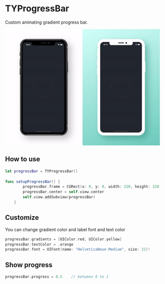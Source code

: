 #  TYProgressBar

Custom animating gradient progress bar. <br />


![gif](ScreenShot/TYProgressBar.gif)

How to use 
---------
```swift
let progressBar = TYProgressBar()

func setupProgressBar() {
        progressBar.frame = CGRect(x: 0, y: 0, width: 220, height: 220)
        progressBar.center = self.view.center
        self.view.addSubview(progressBar)
    }
```
Customize 
---------
You can change gradient color and label font and text color 
```swift
progressBar.gradients = [UIColor.red, UIColor.yellow]
progressBar.textColor = .orange
progressBar.font = UIFont(name: "HelveticaNeue-Medium", size: 22)!
```

Show progress 
---------
```swift
progressBar.progress = 0.5    // between 0 to 1
```
